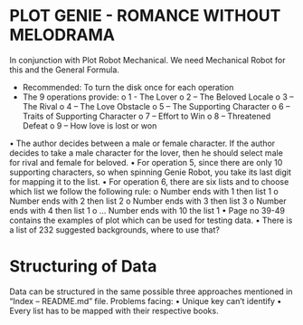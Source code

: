 # PLOT GENIE - ROMANCE WITHOUT MELODRAMA

In conjunction with Plot Robot Mechanical. We need Mechanical Robot for this and the General Formula.
* Recommended: To turn the disk once for each operation
* The 9 operations provide:
o	1 - The Lover
o	2 – The Beloved Locale
o	3 – The Rival
o	4 – The Love Obstacle
o	5 – The Supporting Character
o	6 – Traits of Supporting Character
o	7 – Effort to Win
o	8 – Threatened Defeat
o	9 – How love is lost or won

•	The author decides between a male or female character. If the author decides to take a male character for the lover, then he should select male for rival and female for beloved.
•	For operation 5, since there are only 10 supporting characters, so when spinning Genie Robot, you take its last digit for mapping it to the list.
•	For operation 6, there are six lists and to choose which list we follow the following rule:
o	Number ends with 1 then list 1
o	Number ends with 2 then list 2
o	Number ends with 3 then list 3
o	Number ends with 4 then list 1
o	… Number ends with 10 the list 1
•	Page no 39-49 contains the examples of plot which can be used for testing data.
•	There is a list of 232 suggested backgrounds, where to use that?


# Structuring of Data
Data can be structured in the same possible three approaches mentioned in “Index – README.md” file.
Problems facing:
•	Unique key can’t identify
•	Every list has to be mapped with their respective books.
